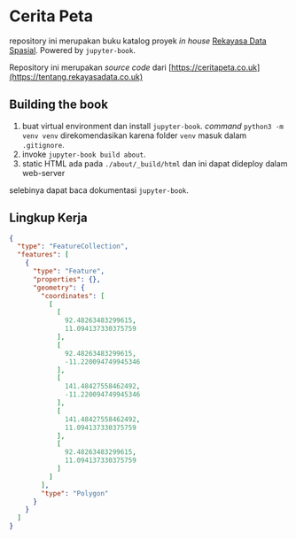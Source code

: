 # Cerita Peta 

repository ini merupakan buku katalog proyek _in house_ [Rekayasa Data Spasial](https://tentang.rekayasadata.co.uk). Powered by ```jupyter-book```.

Repository ini merupakan _source code_ dari [https://ceritapeta.co.uk](https://tentang.rekayasadata.co.uk) 

## Building the book

1. buat virtual environment dan install ```jupyter-book```. _command_ ```python3 -m venv venv``` direkomendasikan karena folder ```venv``` masuk dalam ```.gitignore```.
2. invoke ```jupyter-book build about```.
3. static HTML ada pada ```./about/_build/html``` dan ini dapat dideploy dalam web-server

selebinya dapat baca dokumentasi ```jupyter-book```.

## Lingkup Kerja

```geojson
{
  "type": "FeatureCollection",
  "features": [
    {
      "type": "Feature",
      "properties": {},
      "geometry": {
        "coordinates": [
          [
            [
              92.48263483299615,
              11.094137330375759
            ],
            [
              92.48263483299615,
              -11.220094749945346
            ],
            [
              141.48427558462492,
              -11.220094749945346
            ],
            [
              141.48427558462492,
              11.094137330375759
            ],
            [
              92.48263483299615,
              11.094137330375759
            ]
          ]
        ],
        "type": "Polygon"
      }
    }
  ]
}
```